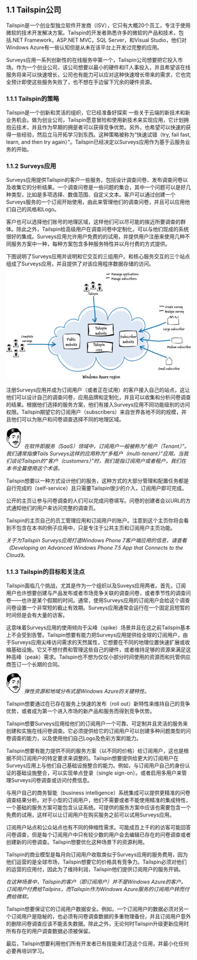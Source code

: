 ## 1.1 Tailspin公司

Tailspin是一个创业型独立软件开发商（ISV），它只有大概20个员工，专注于使用微软的技术开发解决方案。Tailspin的开发者熟悉许多的微软的产品和技术，包括.NET Framework，ASP.NET MVC，SQL Server，和Visual Studio，他们对Windows Azure有一些认知但是从未在该平台上开发过完整的应用。

Surveys应用一系列创新性的在线服务中第一个，Tailspin公司想要把它投入市场。作为一个创业公司，该公司想要以最小的硬件和IT人事投入，并且希望该在线服务将来可以快速增长，公司也有能力可以应对这种快速增长带来的需求，它也完全预计即使这些服务失败了，也不想在手边留下冗余的硬件资源。


### 1.1.1 Tailspin的策略

Tailspin是一个创新和灵活的组织，它已经准备好探索 一些关于云端的新技术和新业务机会。做为创业公司，Tailspin愿意冒险和使用新技术来实现应用，它计划拥抱云技术，并且作为早期的拥趸者可以获得竞争优势。另外，也希望可以快速的获得一些经验，然后立马开拓学习到东西。这种策略被称为“快速试错（try, fail fast, learn, and then try again）”。Tailspin已经决定以Surveys应用作为基于云服务业务的开始。

### 1.1.2 Surveys应用

Surveys应用提供Tailspin的客户一些服务，包括设计调查问卷、发布调查问卷以及收集它的分析结果。一个调查问卷是一些问题的集合，其中一个问题可以是好几种类型，比如是多项选择、数值范围、自定义文本。客户可以通过创建一个Surveys服务的一个订阅开始使用，由此来管理他们的调查问卷，并且可以应用他们自己的风格和Logo。
 
客户也可以选择他们账号的地理区域，这样他们可以尽可能的挨近所要调查的群体。除此之外，Tailspin给高级用户在调查问卷中定制化，可以与他们现成的系统很好的集成。Surveys应用允许用户免费的的试用，并提供用户注册来使用几种不同服务方案中一种，每种方案包含多种服务特性并以月付费的方式提供。  

下图说明了Surveys应用并说明和它交互的三组用户。和核心服务交互的三个站点组成了Surveys应用，并且提供了对该应用程序数据存储的访问。 

![Figure 1 The Surveys application](images/TheSurveysApplication.png)

注册Surveys应用并成为订阅用户（或者正在试用）的客户接入自己的站点，这让他们可以设计自己的调查问卷，应用品牌和定制化，并且可以收集和分析问卷调查的结果。根据他们选择的服务方案，他们有接入Surveys应用不同功能级别的访问权限。Tailspin期望它的订阅用户（subscribers）来自世界各地不同的规模，并且他们可以为账户和问卷调查选择不同的地理区域。

![Bharath says](images/persona-Bharath-R-h55.png)
*在软件即服务（SaaS）领域中，订阅用户一般被称为“租户（Tenant）”。我们通常指像Tails Surveys这样的应用称为“多租户（multi-tenant）”应用。当我们谈论Tailspin的“客户（customers）”时，我们是指订阅用户或者租户，我们在本书全篇使用这个术语。*

Tailspin想要以一种方式设计他们的服务，这种方式的大部分管理和配置任务都是自行完成的（self-service）且只需要Tailspin很少的介入，订阅用户即可完成。

公开的主页让参与问卷调查的人们可以完成问卷填写。问卷的创建者会以URL的方式通知他们的用户来访问完整的调查页。

Tailspin的主页自己的员工管理应用和订阅用户的账户。注意到这个主页你将会看到不包含在本书的例子应用中，只是专注于公共主页和订阅用户主页功能。

*关于为Tailspin Surveys应用打造Windows Phone 7客户端应用的信息，请查看《Developing an Advanced Windows Phone 7.5 App that Connects to the Cloud》。*

### 1.1.3 Tailspin的目标和关注点

Tailspin面临几个挑战，尤其是作为一个组织以及Suveys应用两者。首先，订阅用户也许想要创建与产品发布或者市场竞争关联的调查问卷，或者季节性的调查问卷——也许是某个假期的时间。通常，使用Surveys应用的订阅用户会给这个调查问卷设置一个非常短的截止有效期。Surveys应用通常会运行在一个固定且短暂的时间但是会有大量的访客。

这意味着Surveys应用的使用倾向于尖峰（spike）场景并且在这之前Tailspin基本上不会受到告警。Tailspin想要有能力把Surveys应用提供给全球的订阅用户，由于Surveys应用尖峰访问需求的天然属性，它想要在不同的地理位置快速扩展或收缩基础设施。它又不想付费和管理这些自己的硬件，或者维持足够的资源来满足这种高峰（peak）需求。Tailspin也不想为仅仅小部分时间使用的资源而和托管供应商签订一个长期的合同。

![Bharath says](images/persona-Bharath-R-h55.png)
*弹性资源和地域分布式是Windows Azure的关键特性。*

Tailspin想要通过在已存在服务上快速的发布（roll out）新特性来维持自己的竞争优势，或者成为第一个进入市场的新产品和服务而得到竞争优势。

Tailspin想要Surveys应用给他们的订阅用户一个可靠、可定制并且灵活的服务来创建和实施在线问卷调查。它必须提供给它的订阅用户可以创建多种问题类型的问卷调查的能力，以及使用他们自己Logo及色彩方案的能力。

Tailspin想要有能力提供不同的服务方案（以不同的价格）给订阅用户，这也是根据不同订阅用户的特定要求来调整的。Tailspin想要提供给更大的订阅用户在Surveys应用上与他们自己基础设施整合的能力。例如，与订阅用户自己的身份认证的基础设施整合，可以实现单点登录（single sign-on）。或者启用多用户来管理Surveys问卷调查或访问付费信息。

与用户自己的商务智能（business intelligence）系统集成可以提供更精准的问卷调查结果分析。对于小型的订阅用户，他们不需要或者不能使用精准的集成特性，一个基础的服务方案可能包含认证系统。可提供的服务方案中应该也需要包含一个免费的试用，这样可以让订阅用户在购买服务之前可以试用Surveys应用。

订阅用户站点和公众站点也有不同的伸缩性需求。可能成百上千的的访客可能回答问卷调查，但是每个订阅用户中只有较少数的用户会去编辑已存在的问卷调查或者创建新的问卷调查。Tailspin想要优化这种场景下的资源利用。

Tailspin的商业模型是每月向订阅用户收取类似于Surveys应用的服务费用，因为他们运营的是全球市场，Tailspin想要它的价格具有竞争力。Tailspin必须对他们的运营的应用付，因此为了维持利润，Tailspin他们提供订阅用户的服务开销。

*在这种场景中，Tailspin的客户（即订阅用户）并不是Windows Azure的客户。订阅用户付费给Tailpins，而Tailspin作为Windows Azure服务的订阅用户转而付费给微软。*

Tailspin想要保证它的订阅用户数据安全。例如，一个订阅用户的数据必须对另一个订阅用户是隐秘的，也必须有问卷调查数据的多重物理备份，并且订阅用户意外的删除问卷调查应该不能丢失数据。除此之外，无论何时Tailspin升级更新应用时所有存在的用户调查数据必须被保留。

最后，Tailspin想要利用他们所有开发者已有技能来打造这个应用，并最小化任何必要再培训学习。